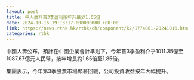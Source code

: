 ```yaml
---
layout: post
title: 中人壽料首3季盈利按年升最少1.65倍
date: 2024-10-16 19:13:17.000000000 +08:00
link: https://news.rthk.hk/rthk/ch/component/k2/1774861-20241016.htm
categories: rthk
---
```


中國人壽公布，預計在中國企業會計準則下，今年首3季盈利介乎1011.35億至1087.67億元人民幣，按年增長約1.65倍至1.85倍。

集團表示，今年第3季股票市場顯著回暖，公司投資收益按年大幅提升。
